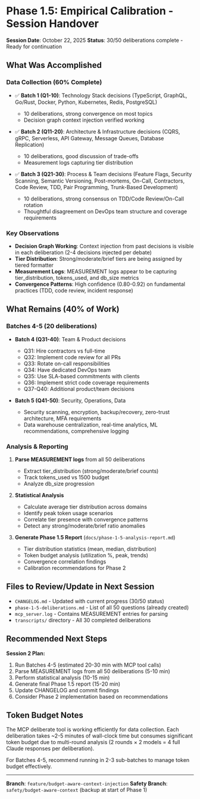 # Phase 1.5: Empirical Calibration - Session Handover

**Session Date**: October 22, 2025
**Status**: 30/50 deliberations complete - Ready for continuation

## What Was Accomplished

### Data Collection (60% Complete)
- ✅ **Batch 1 (Q1-10)**: Technology Stack decisions (TypeScript, GraphQL, Go/Rust, Docker, Python, Kubernetes, Redis, PostgreSQL)
  - 10 deliberations, strong convergence on most topics
  - Decision graph context injection verified working

- ✅ **Batch 2 (Q11-20)**: Architecture & Infrastructure decisions (CQRS, gRPC, Serverless, API Gateway, Message Queues, Database Replication)
  - 10 deliberations, good discussion of trade-offs
  - Measurement logs capturing tier distribution

- ✅ **Batch 3 (Q21-30)**: Process & Team decisions (Feature Flags, Security Scanning, Semantic Versioning, Post-mortems, On-Call, Contractors, Code Review, TDD, Pair Programming, Trunk-Based Development)
  - 10 deliberations, strong consensus on TDD/Code Review/On-Call rotation
  - Thoughtful disagreement on DevOps team structure and coverage requirements

### Key Observations
- **Decision Graph Working**: Context injection from past decisions is visible in each deliberation (2-4 decisions injected per debate)
- **Tier Distribution**: Strong/moderate/brief tiers are being assigned by tiered formatter
- **Measurement Logs**: MEASUREMENT logs appear to be capturing tier_distribution, tokens_used, and db_size metrics
- **Convergence Patterns**: High confidence (0.80-0.92) on fundamental practices (TDD, code review, incident response)

## What Remains (40% of Work)

### Batches 4-5 (20 deliberations)
- **Batch 4 (Q31-40)**: Team & Product decisions
  - Q31: Hire contractors vs full-time
  - Q32: Implement code review for all PRs
  - Q33: Rotate on-call responsibilities
  - Q34: Have dedicated DevOps team
  - Q35: Use SLA-based commitments with clients
  - Q36: Implement strict code coverage requirements
  - Q37-Q40: Additional product/team decisions

- **Batch 5 (Q41-50)**: Security, Operations, Data
  - Security scanning, encryption, backup/recovery, zero-trust architecture, MFA requirements
  - Data warehouse centralization, real-time analytics, ML recommendations, comprehensive logging

### Analysis & Reporting
1. **Parse MEASUREMENT logs** from all 50 deliberations
   - Extract tier_distribution (strong/moderate/brief counts)
   - Track tokens_used vs 1500 budget
   - Analyze db_size progression

2. **Statistical Analysis**
   - Calculate average tier distribution across domains
   - Identify peak token usage scenarios
   - Correlate tier presence with convergence patterns
   - Detect any strong/moderate/brief ratio anomalies

3. **Generate Phase 1.5 Report** (`docs/phase-1-5-analysis-report.md`)
   - Tier distribution statistics (mean, median, distribution)
   - Token budget analysis (utilization %, peak, trends)
   - Convergence correlation findings
   - Calibration recommendations for Phase 2

## Files to Review/Update in Next Session

- `CHANGELOG.md` - Updated with current progress (30/50 status)
- `phase-1-5-deliberations.md` - List of all 50 questions (already created)
- `mcp_server.log` - Contains MEASUREMENT entries for parsing
- `transcripts/` directory - All 30 completed deliberations

## Recommended Next Steps

**Session 2 Plan:**
1. Run Batches 4-5 (estimated 20-30 min with MCP tool calls)
2. Parse MEASUREMENT logs from all 50 deliberations (5-10 min)
3. Perform statistical analysis (10-15 min)
4. Generate final Phase 1.5 report (15-20 min)
5. Update CHANGELOG and commit findings
6. Consider Phase 2 implementation based on recommendations

## Token Budget Notes

The MCP deliberate tool is working efficiently for data collection. Each deliberation takes ~2-5 minutes of wall-clock time but consumes significant token budget due to multi-round analysis (2 rounds × 2 models = 4 full Claude responses per deliberation).

For Batches 4-5, recommend running in 2-3 sub-batches to manage token budget effectively.

---

**Branch**: `feature/budget-aware-context-injection`
**Safety Branch**: `safety/budget-aware-context` (backup at start of Phase 1)
